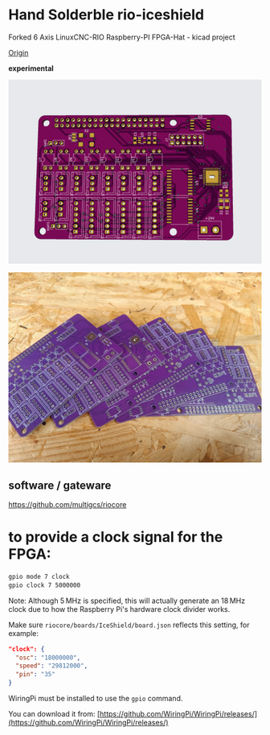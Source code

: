 # Hand Solderble rio-iceshield
Forked 6 Axis LinuxCNC-RIO Raspberry-PI FPGA-Hat - kicad project

[Origin](https://github.com/multigcs/rio-iceshield)

**experimental**

![rio-iceshield](./rio-iceshield.png)

![pcb](./pcb.png)

## software / gateware
https://github.com/multigcs/riocore



# to provide a clock signal for the FPGA:

```bash
gpio mode 7 clock
gpio clock 7 5000000
````

Note: Although 5 MHz is specified, this will actually generate an 18 MHz clock due to how the Raspberry Pi's hardware clock divider works.

Make sure `riocore/boards/IceShield/board.json` reflects this setting, for example:

```json
"clock": {
  "osc": "18000000",
  "speed": "29812000",
  "pin": "35"
}
```

WiringPi must be installed to use the `gpio` command.

You can download it from:
[https://github.com/WiringPi/WiringPi/releases/](https://github.com/WiringPi/WiringPi/releases/)
